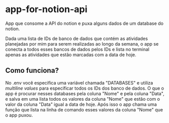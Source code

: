 # app-for-notion-api
App que consome a API do notion e puxa alguns dados de um database do notion.

Dada uma lista de IDs de banco de dados que contém as atividades planejadas por mim para serem realizadas ao longo da semana, o app se conecta a todos esses bancos de dados pelos IDs e lista no terminal apenas as atividades que estão marcadas com a data de hoje.

## Como funciona?
No .env você especifica uma variável chamada "DATABASES" e utiliza *multiline values* para especificar todos os IDs dos banco de dados. O que o app é procurar nesses databases pela coluna "Nome" e pela coluna "Data", e salva em uma lista todos os valores da coluna "Nome" que estão com o valor da coluna "Data" igual a data de hoje. Após isso o app chama uma função que lista na linha de comando esses valores da coluna "Nome" que o app puxou.
